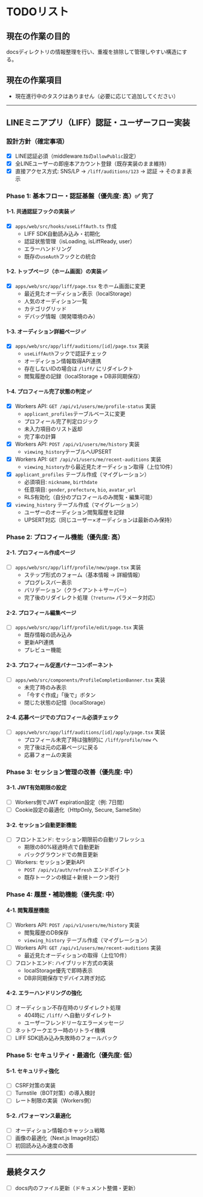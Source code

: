 # TODOリスト

## 現在の作業の目的
docsディレクトリの情報整理を行い、重複を排除して管理しやすい構造にする。

## 現在の作業項目

- 現在進行中のタスクはありません（必要に応じて追加してください）

---
## LINEミニアプリ（LIFF）認証・ユーザーフロー実装

### 設計方針（確定事項）
- [x] LINE認証必須（middleware.tsの`allowPublic`設定）
- [x] 全LINEユーザーの即座本アカウント登録（既存実装のまま維持）
- [x] 直接アクセス方式: SNS/LP → `/liff/auditions/123` → 認証 → そのまま表示

### Phase 1: 基本フロー・認証基盤（優先度: 高）✅ 完了

#### 1-1. 共通認証フックの実装 ✅
- [x] `apps/web/src/hooks/useLiffAuth.ts` 作成
  - LIFF SDK自動読み込み・初期化
  - 認証状態管理（isLoading, isLiffReady, user）
  - エラーハンドリング
  - 既存の`useAuth`フックとの統合

#### 1-2. トップページ（ホーム画面）の実装 ✅
- [x] `apps/web/src/app/liff/page.tsx` をホーム画面に変更
  - 最近見たオーディション表示（localStorage）
  - 人気のオーディション一覧
  - カテゴリグリッド
  - デバッグ情報（開発環境のみ）

#### 1-3. オーディション詳細ページ ✅
- [x] `apps/web/src/app/liff/auditions/[id]/page.tsx` 実装
  - `useLiffAuth`フックで認証チェック
  - オーディション情報取得API連携
  - 存在しないIDの場合は `/liff/` にリダイレクト
  - 閲覧履歴の記録（localStorage + DB非同期保存）

#### 1-4. プロフィール完了状態の判定 ✅
- [x] Workers API: `GET /api/v1/users/me/profile-status` 実装
  - `applicant_profiles`テーブルベースに変更
  - プロフィール完了判定ロジック
  - 未入力項目のリスト返却
  - 完了率の計算
- [x] Workers API: `POST /api/v1/users/me/history` 実装
  - `viewing_history`テーブルへUPSERT
- [x] Workers API: `GET /api/v1/users/me/recent-auditions` 実装
  - `viewing_history`から最近見たオーディション取得（上位10件）
- [x] `applicant_profiles` テーブル作成（マイグレーション）
  - 必須項目: `nickname`, `birthdate`
  - 任意項目: `gender`, `prefecture`, `bio`, `avatar_url`
  - RLS有効化（自分のプロフィールのみ閲覧・編集可能）
- [x] `viewing_history` テーブル作成（マイグレーション）
  - ユーザーのオーディション閲覧履歴を記録
  - UPSERT対応（同じユーザー×オーディションは最新のみ保持）

### Phase 2: プロフィール機能（優先度: 高）

#### 2-1. プロフィール作成ページ
- [ ] `apps/web/src/app/liff/profile/new/page.tsx` 実装
  - ステップ形式のフォーム（基本情報 → 詳細情報）
  - プログレスバー表示
  - バリデーション（クライアント＋サーバー）
  - 完了後のリダイレクト処理（`?return=` パラメータ対応）

#### 2-2. プロフィール編集ページ
- [ ] `apps/web/src/app/liff/profile/edit/page.tsx` 実装
  - 既存情報の読み込み
  - 更新API連携
  - プレビュー機能

#### 2-3. プロフィール促進バナーコンポーネント
- [ ] `apps/web/src/components/ProfileCompletionBanner.tsx` 実装
  - 未完了時のみ表示
  - 「今すぐ作成」「後で」ボタン
  - 閉じた状態の記憶（localStorage）

#### 2-4. 応募ページでのプロフィール必須チェック
- [ ] `apps/web/src/app/liff/auditions/[id]/apply/page.tsx` 実装
  - プロフィール未完了時は強制的に `/liff/profile/new` へ
  - 完了後は元の応募ページに戻る
  - 応募フォームの実装

### Phase 3: セッション管理の改善（優先度: 中）

#### 3-1. JWT有効期限の設定
- [ ] Workers側でJWT expiration設定（例: 7日間）
- [ ] Cookie設定の最適化（HttpOnly, Secure, SameSite）

#### 3-2. セッション自動更新機能
- [ ] フロントエンド: セッション期限前の自動リフレッシュ
  - 期限の80%経過時点で自動更新
  - バックグラウンドでの無音更新
- [ ] Workers: セッション更新API
  - `POST /api/v1/auth/refresh` エンドポイント
  - 既存トークンの検証＋新規トークン発行

### Phase 4: 履歴・補助機能（優先度: 中）

#### 4-1. 閲覧履歴機能
- [ ] Workers API: `POST /api/v1/users/me/history` 実装
  - 閲覧履歴のDB保存
  - `viewing_history` テーブル作成（マイグレーション）
- [ ] Workers API: `GET /api/v1/users/me/recent-auditions` 実装
  - 最近見たオーディションの取得（上位10件）
- [ ] フロントエンド: ハイブリッド方式の実装
  - localStorage優先で即時表示
  - DB非同期保存でデバイス跨ぎ対応

#### 4-2. エラーハンドリングの強化
- [ ] オーディション不存在時のリダイレクト処理
  - 404時に `/liff/` へ自動リダイレクト
  - ユーザーフレンドリーなエラーメッセージ
- [ ] ネットワークエラー時のリトライ機構
- [ ] LIFF SDK読み込み失敗時のフォールバック

### Phase 5: セキュリティ・最適化（優先度: 低）

#### 5-1. セキュリティ強化
- [ ] CSRF対策の実装
- [ ] Turnstile（BOT対策）の導入検討
- [ ] レート制限の実装（Workers側）

#### 5-2. パフォーマンス最適化
- [ ] オーディション情報のキャッシュ戦略
- [ ] 画像の最適化（Next.js Image対応）
- [ ] 初回読み込み速度の改善

---
## 最終タスク
- [ ] docs内のファイル更新（ドキュメント整備・更新）
